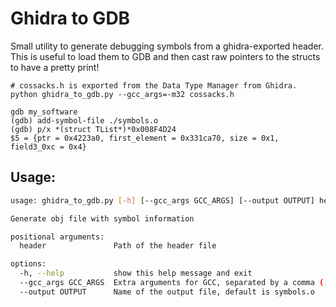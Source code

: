 # Ghidra to GDB
Small utility to generate debugging symbols from a ghidra-exported header.
This is useful to load them to GDB and then cast raw pointers to the structs to
have a pretty print!

```gdb
# cossacks.h is exported from the Data Type Manager from Ghidra.
python ghidra_to_gdb.py --gcc_args=-m32 cossacks.h

gdb my_software
(gdb) add-symbol-file ./symbols.o
(gdb) p/x *(struct TList*)*0x008F4D24
$5 = {ptr = 0x4223a0, first_element = 0x331ca70, size = 0x1, field3_0xc = 0x4}
```

## Usage:
```bash
usage: ghidra_to_gdb.py [-h] [--gcc_args GCC_ARGS] [--output OUTPUT] header

Generate obj file with symbol information

positional arguments:
  header               Path of the header file

options:
  -h, --help           show this help message and exit
  --gcc_args GCC_ARGS  Extra arguments for GCC, separated by a comma (,)
  --output OUTPUT      Name of the output file, default is symbols.o
```
